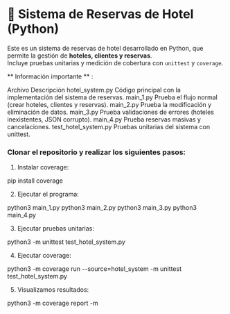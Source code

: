 # 🏨 Sistema de Reservas de Hotel (Python)

Este es un sistema de reservas de hotel desarrollado en Python, que permite la gestión de **hoteles, clientes y reservas**.  
Incluye pruebas unitarias y medición de cobertura con `unittest` y `coverage`.

** Información importante ** :

Archivo	                    Descripción
hotel_system.py	      Código principal con la implementación del sistema de reservas.
main_1.py	            Prueba el flujo normal (crear hoteles, clientes y reservas).
main_2.py	            Prueba la modificación y eliminación de datos.
main_3.py	            Prueba validaciones de errores (hoteles inexistentes, JSON corrupto).
main_4.py	            Prueba reservas masivas y cancelaciones.
test_hotel_system.py	Pruebas unitarias del sistema con unittest.

### Clonar el repositorio y realizar los siguientes pasos:

1. Instalar coverage:

pip install coverage

2. Ejecutar el programa:

python3 main_1.py
python3 main_2.py
python3 main_3.py
python3 main_4.py


3. Ejecutar pruebas unitarias:

python3 -m unittest test_hotel_system.py


4. Ejecutar coverage:

python3 -m coverage run --source=hotel_system -m unittest test_hotel_system.py

5. Visualizamos resultados:

python3 -m coverage report -m
